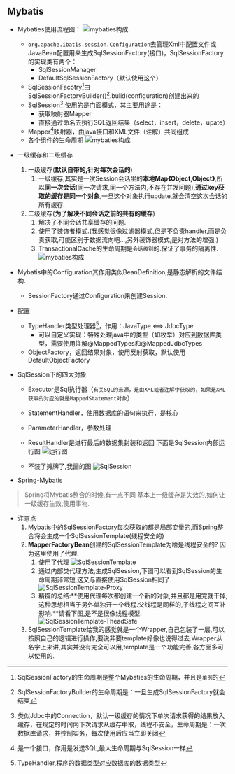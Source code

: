 ## Mybatis
* Mybaties使用流程图：
    ![mybaties构成](../../Images/programming/mybaties/Mybatis的构成.png)
    * `org.apache.ibatis.session.Configuration`去管理Xml中配置文件或JavaBean配置用来生成SqlSessionFactory(接口)，SqlSessionFactory的实现类有两个：
      * SqlSessionManager
      * DefaultSqlSessionFactory（默认使用这个）
    * SqlSessionFacotry[^1]由SqlSessionFactoryBuilder()[^2].bulid(configuration)创建出来的
    * SqlSession[^3] 使用的是门面模式，其主要用途是：
      * 获取映射器Mapper
      * 直接通过命名去执行SQL返回结果（select，insert，delete，upate）
    * Mapper[^4]映射器，由java接口和XML文件（注解）共同组成
    * 各个组件的生命周期
  ![mybaties构成](../../Images/programming/mybaties/Mybatis各种生命周期.png)

* 一级缓存和二级缓存
  1. 一级缓存(**默认自带的,针对每次会话的**)
     1. 一级缓存,其实是一次Session会话里的**本地Map《Object,Object》**,所以**同一次会话**(同一次请求,同一个方法内,不存在并发问题),**通过key获取的缓存是同一个对象**,一旦这个对象执行update,就会清空这次会话的所有缓存.
  2. 二级缓存(**为了解决不同会话之前的共有的缓存**)
     1. 解决了不同会话共享缓存的问题.
     2. 使用了装饰者模式.(我感觉很像过滤器模式,但是不负责handler,而是负责获取,可能区别于数据流向吧...,另外装饰器模式,是对方法的增强.)
     3. TransactionalCache的生命周期是`会话级别`的.保证了事务的隔离性.
      ![mybaties构成](../../Images/programming/mybaties/Mybatis二级缓存-装饰者.png)

* Mybatis中的Configuration其作用类似BeanDefinition,是静态解析的文件结构.
  * SessionFactory通过Configuration来创建Session.

* 配置
  * TypeHandler类型处理器[^5]，作用：JavaType <==> JdbcType
    * 可以自定义实现：特殊处理java中的类型（如枚举）对应到数据库类型，需要使用注解@MappedTypes和@MappedJdbcTypes
  * ObjectFactory，返回结果对象，使用反射获取，默认使用DefaultObjectFactory 
  
* SqlSession下的四大对象
  * Executor是Sql执行器（`有关SQL的来源，是由XML或者注解中获取的，如果是XML获取的对应的就是MappedStatement对象`）
  * StatementHandler，使用数据库的语句来执行，是核心
  * ParameterHandler，参数处理
  * ResultHandler是进行最后的数据集封装和返回
    下面是SqlSession内部运行图
    ![运行图](../../Images/programming/mybaties/SqlSession内部运行图.png)

  * 不装了摊牌了,我画的图
    ![SqlSession](../../Images/programming/mybaties/Mybatis-SqlSession.png)



* Spring-Mybatis
> Spring将Mybatis整合的时候,有一点不同
> 基本上一级缓存是失效的,如何让一级缓存生效,使用事物.

* 注意点
  1. Mybatis中的SqlSessionFactory每次获取的都是局部变量的,而Spring整合将会生成一个SqlSessionTemplate(线程安全的)
  2. **MapperFactoryBean**创建的SqlSessionTemplate为啥是线程安全的? 因为这里使用了代理.
     1. 使用了代理
    ![SqlSessionTemplate](../../Images/programming/mybaties/SqlSessionTemplate.png)
     2. 通过内部类代理方法,生成SqlSession,下图可以看到SqlSession的生命周期非常短,这又与直接使用SqlSession相同了.
    ![SqlSessionTemplate-Proxy](../../Images/programming/mybaties/SqlSessionTemplate-Proxy.png)
     3. 精辟的总结:**使用代理每次都创建一个新的对象,并且都是用完就干掉,这种思想相当于另外单独开一个线程.父线程是同样的,子线程之间互补影响.**请看下图,是不是很像线程模型.
    ![SqlSessionTemplate-TheadSafe](../../Images/programming/mybaties/SqlSessionTemplate-TheadSafe.png)
  3. SqlSessionTemplate给我的感觉就是一个Wrapper,自己包装了一层,可以按照自己的逻辑进行操作,要说非要template好像也说得过去.Wrapper从名字上来讲,其实并没有完全可以用,template是一个功能完善,各方面多可以使用的.
  
    
[^1]: SqlSessionFactory的生命周期是整个Mybaties的生命周期，并且是`单例`的
[^2]: SqlSessionFactoryBuilder的生命周期是：一旦生成SqlSessionFactory就会结束
[^3]: 类似Jdbc中的Connection，默认一级缓存的情况下单次请求获得的结果放入缓存，在规定的时间内下次请求从缓存中取，线程不安全，生命周期是：一次数据库请求，并控制实务，每次使用后应当立即关闭
[^4]: 是一个接口，作用是发送SQL,最大生命周期与SqlSession一样
[^5]: TypeHandler,程序的数据类型对应数据库的数据类型